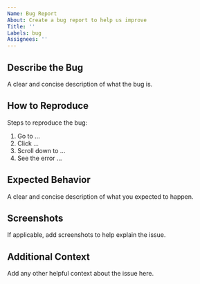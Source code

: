 ```yaml
---
Name: Bug Report
About: Create a bug report to help us improve
Title: ''
Labels: bug
Assignees: ''
---
```


## Describe the Bug

A clear and concise description of what the bug is.

## How to Reproduce

Steps to reproduce the bug:

1. Go to ...
2. Click ...
3. Scroll down to ...
4. See the error ...

## Expected Behavior

A clear and concise description of what you expected to happen.

## Screenshots

If applicable, add screenshots to help explain the issue.

## Additional Context

Add any other helpful context about the issue here.

